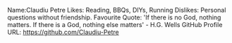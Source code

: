 Name:Claudiu Petre
Likes: Reading, BBQs, DIYs, Running
Dislikes: Personal questions without friendship.
Favourite Quote: 'If there is no God, nothing matters. If there is a God, nothing else matters' - H.G. Wells
GitHub Profile URL: https://github.com/Claudiu-Petre
